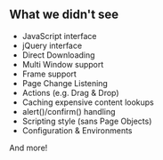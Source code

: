 ## What we didn't see

* JavaScript interface
* jQuery interface
* Direct Downloading
* Multi Window support
* Frame support
* Page Change Listening
* Actions (e.g. Drag & Drop)
* Caching expensive content lookups
* alert()/confirm() handling
* Scripting style (sans Page Objects)
* Configuration & Environments

And more!